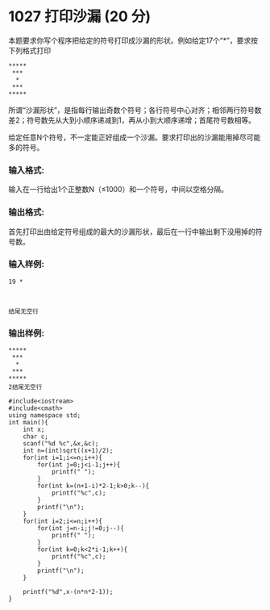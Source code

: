 # 1027 打印沙漏 (20 分)

本题要求你写个程序把给定的符号打印成沙漏的形状。例如给定17个“*”，要求按下列格式打印

```
*****
 ***
  *
 ***
*****
```

所谓“沙漏形状”，是指每行输出奇数个符号；各行符号中心对齐；相邻两行符号数差2；符号数先从大到小顺序递减到1，再从小到大顺序递增；首尾符号数相等。

给定任意N个符号，不一定能正好组成一个沙漏。要求打印出的沙漏能用掉尽可能多的符号。

### 输入格式:

输入在一行给出1个正整数N（≤1000）和一个符号，中间以空格分隔。

### 输出格式:

首先打印出由给定符号组成的最大的沙漏形状，最后在一行中输出剩下没用掉的符号数。

### 输入样例:

```in
19 *



结尾无空行
```

### 输出样例:

```out
*****
 ***
  *
 ***
*****
2结尾无空行
```

```
#include<iostream>
#include<cmath>
using namespace std;
int main(){
    int x;
    char c;
    scanf("%d %c",&x,&c);
    int n=(int)sqrt((x+1)/2);
    for(int i=1;i<=n;i++){
        for(int j=0;j<i-1;j++){
            printf(" ");
        }
        for(int k=(n+1-i)*2-1;k>0;k--){
            printf("%c",c);
        }
        printf("\n");
    }
    for(int i=2;i<=n;i++){
        for(int j=n-i;j!=0;j--){
            printf(" ");
        }
        for(int k=0;k<2*i-1;k++){
            printf("%c",c);
        }
        printf("\n");
    }
    
    printf("%d",x-(n*n*2-1));
}
```

